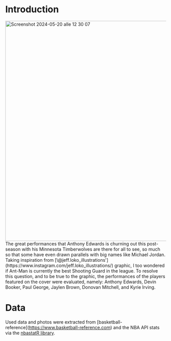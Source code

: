 # Introduction
<img width="689" alt="Screenshot 2024-05-20 alle 12 30 07" src="https://github.com/marinoalfonso/bestShootingGuard/assets/166382565/773a5543-78ab-42c7-a737-ac39da5ed76d">
The great performances that Anthony Edwards is churning out this post-season with his Minnesota Timberwolves are there for all to see, so much so that some have even drawn parallels with big names like Michael Jordan. Taking inspiration from [\@jeff.loko_illustrations'](https://www.instagram.com/jeff.loko_illustrations/) graphic, I too wondered if Ant-Man is currently the best Shooting Guard in the league. To resolve this question, and to be true to the graphic, the performances of the players featured on the cover were evaluated, namely: Anthony Edwards, Devin Booker, Paul George, Jaylen Brown, Donovan Mitchell, and Kyrie Irving.

# Data 
Used data and photos were extracted from [basketball-reference[(https://www.basketball-reference.com) and the NBA API stats via the [nbastatR library](https://github.com/abresler/nbastatR).
